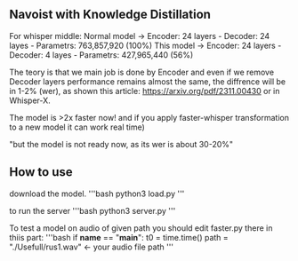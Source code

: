 ## Navoist with Knowledge Distillation

For whisper middle:
Normal model -> Encoder: 24 layers  -  Decoder: 24 layes - Parametrs: 763,857,920 (100%)
This model   -> Encoder: 24 layers  -  Decoder: 4  layes - Parametrs: 427,965,440 (56%)

The teory is that we main job is done by Encoder and even if we remove Decoder layers performance remains almost the same,
the diffrence will be in 1-2% (wer), as shown this article: https://arxiv.org/pdf/2311.00430 or in Whisper-X.

The model is >2x faster now! and if you apply faster-whisper transformation to a new model it can work real time)

"but the model is not ready now, as its wer is about 30-20%"

## How to use 

download the model.
'''bash
python3 load.py
'''

to run the server
'''bash
python3 server.py
'''

To test a model on audio of given path
you should edit faster.py there in thiis part:
'''bash
if __name__ == "__main__":
    t0 = time.time()
    path       = "./Usefull/rus1.wav" <- your audio file path
'''
